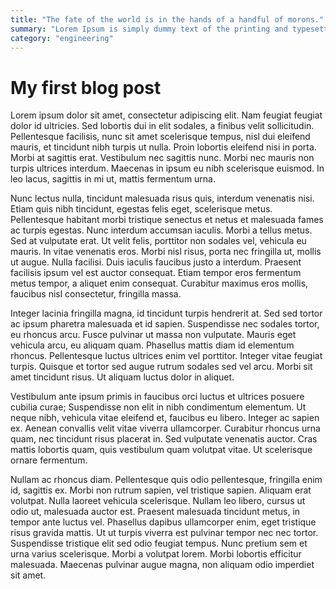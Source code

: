 ```yaml
---
title: "The fate of the world is in the hands of a handful of morons."
summary: "Lorem Ipsum is simply dummy text of the printing and typesetting industry. Lorem Ipsum has been the industry's standard dummy text ever since the 1500s, when an unknown printer took a galley of type and scrambled it to make a type specimen book. It has survived not only five centuries, but also the leap into electronic typesetting, remaining essentially unchanged. It was popularised in the 1960s with the release of Letraset sheets containing Lorem Ipsum passages, and more recently with desktop publishing software like Aldus PageMaker including versions of Lorem Ipsum Why do we use it?It is a long established fact that a reader will be distracted by the readable content of a page when looking at its layout. The point of using Lorem Ipsum is that it has a more-or-less normal distribution of letters, as opposed to using 'Content here, content here', making it look like readable English. Many desktop publishing packages and web page editors now use Lorem Ipsum as their default model text, and a search for 'lorem ipsum' will uncover many web sites still in their infancy. Various versions have evolved over the years, sometimes by accident, sometimes on purpose (injected humour and the like)."
category: "engineering"
---
```

# My first blog post

Lorem ipsum dolor sit amet, consectetur adipiscing elit. Nam feugiat feugiat dolor id ultricies. Sed lobortis dui in elit sodales, a finibus velit sollicitudin. Pellentesque facilisis, nunc sit amet scelerisque tempus, nisl dui eleifend mauris, et tincidunt nibh turpis ut nulla. Proin lobortis eleifend nisi in porta. Morbi at sagittis erat. Vestibulum nec sagittis nunc. Morbi nec mauris non turpis ultrices interdum. Maecenas in ipsum eu nibh scelerisque euismod. In leo lacus, sagittis in mi ut, mattis fermentum urna.

Nunc lectus nulla, tincidunt malesuada risus quis, interdum venenatis nisi. Etiam quis nibh tincidunt, egestas felis eget, scelerisque metus. Pellentesque habitant morbi tristique senectus et netus et malesuada fames ac turpis egestas. Nunc interdum accumsan iaculis. Morbi a tellus metus. Sed at vulputate erat. Ut velit felis, porttitor non sodales vel, vehicula eu mauris. In vitae venenatis eros. Morbi nisl risus, porta nec fringilla ut, mollis ut augue. Nulla facilisi. Duis iaculis faucibus justo a interdum. Praesent facilisis ipsum vel est auctor consequat. Etiam tempor eros fermentum metus tempor, a aliquet enim consequat. Curabitur maximus eros mollis, faucibus nisl consectetur, fringilla massa.

Integer lacinia fringilla magna, id tincidunt turpis hendrerit at. Sed sed tortor ac ipsum pharetra malesuada et id sapien. Suspendisse nec sodales tortor, eu rhoncus arcu. Fusce pulvinar ut massa non vulputate. Mauris eget vehicula arcu, eu aliquam quam. Phasellus mattis diam id elementum rhoncus. Pellentesque luctus ultrices enim vel porttitor. Integer vitae feugiat turpis. Quisque et tortor sed augue rutrum sodales sed vel arcu. Morbi sit amet tincidunt risus. Ut aliquam luctus dolor in aliquet.

Vestibulum ante ipsum primis in faucibus orci luctus et ultrices posuere cubilia curae; Suspendisse non elit in nibh condimentum elementum. Ut neque nibh, vehicula vitae eleifend et, faucibus eu libero. Integer ac sapien ex. Aenean convallis velit vitae viverra ullamcorper. Curabitur rhoncus urna quam, nec tincidunt risus placerat in. Sed vulputate venenatis auctor. Cras mattis lobortis quam, quis vestibulum quam volutpat vitae. Ut scelerisque ornare fermentum.

Nullam ac rhoncus diam. Pellentesque quis odio pellentesque, fringilla enim id, sagittis ex. Morbi non rutrum sapien, vel tristique sapien. Aliquam erat volutpat. Nulla laoreet vehicula scelerisque. Nullam leo libero, cursus ut odio ut, malesuada auctor est. Praesent malesuada tincidunt metus, in tempor ante luctus vel. Phasellus dapibus ullamcorper enim, eget tristique risus gravida mattis. Ut ut turpis viverra est pulvinar tempor nec nec tortor. Suspendisse tristique elit sed odio feugiat tempus. Nunc pretium sem et urna varius scelerisque. Morbi a volutpat lorem. Morbi lobortis efficitur malesuada. Maecenas pulvinar augue magna, non aliquam odio imperdiet sit amet.


